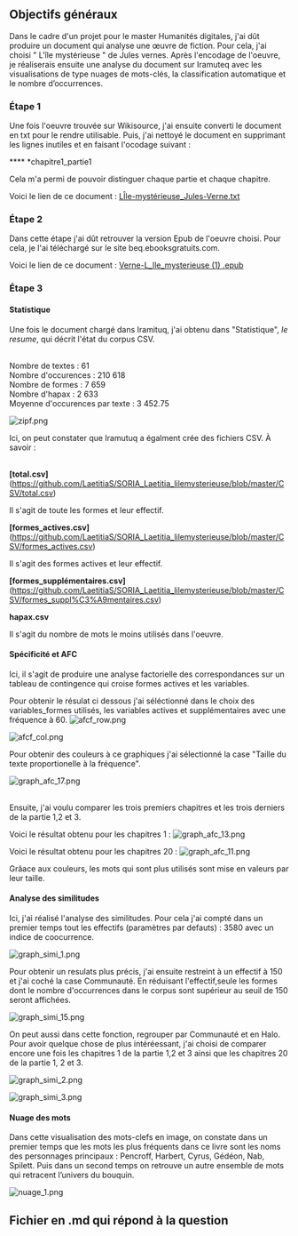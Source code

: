 ## Objectifs généraux
Dans le cadre d'un projet pour le master Humanités digitales, j'ai dût produire un document qui analyse une œuvre de fiction. Pour cela, j'ai choisi " L'île mystérieuse " de Jules vernes. Après l'encodage de l'oeuvre, je réaliserais ensuite une analyse du document sur Iramuteq avec les visualisations de type nuages de mots-clés, la classification automatique et le nombre d’occurrences. 

### Étape 1 
Une fois l'oeuvre trouvée sur Wikisource, j'ai ensuite converti le document en txt pour le rendre utilisable. Puis, j'ai nettoyé le document en supprimant les lignes inutiles et en faisant l'ocodage suivant : 

**** *chapitre1_partie1 

Cela m'a permi de pouvoir distinguer chaque partie et chaque chapitre. 

Voici le lien de ce document : [LÎle-mystérieuse_Jules-Verne.txt](https://github.com/LaetitiaS/SORIA_Laetitia_lilemysterieuse/blob/master/LI%CC%82le-myste%CC%81rieuse_Jules-Verne.txt)

### Étape 2

Dans cette étape j'ai dût retrouver la version Epub de l'oeuvre choisi. Pour cela, je l'ai téléchargé sur le site beq.ebooksgratuits.com. 

Voici le lien de ce document : [Verne-L_Ile_mysterieuse (1) .epub](https://github.com/LaetitiaS/SORIA_Laetitia_lilemysterieuse/blob/master/Verne-L_Ile_mysterieuse%20(1).epub)

### Étape 3 

#### Statistique

Une fois le document chargé dans Iramituq, j'ai obtenu dans "Statistique", *le resume*, qui décrit l'état du corpus CSV. 

<br/> Nombre de textes : 61 
<br/> Nombre d'occurences : 210 618
<br/> Nombre de formes : 7 659 
<br/> Nombre d'hapax : 2 633 
<br/> Moyenne d'occurences par texte : 3 452.75

![zipf.png](https://github.com/LaetitiaS/SORIA_Laetitia_lilemysterieuse/blob/master/images/zipf.png)

Ici, on peut constater que Iramutuq a égalment crée des fichiers CSV. À savoir : 

<br/> **[total.csv]**
 (https://github.com/LaetitiaS/SORIA_Laetitia_lilemysterieuse/blob/master/CSV/total.csv) 

Il s'agit de toute les formes et leur effectif.

**[formes_actives.csv]**
 (https://github.com/LaetitiaS/SORIA_Laetitia_lilemysterieuse/blob/master/CSV/formes_actives.csv)

Il s'agit des formes actives et leur effectif.

**[formes_supplémentaires.csv]**
 (https://github.com/LaetitiaS/SORIA_Laetitia_lilemysterieuse/blob/master/CSV/formes_suppl%C3%A9mentaires.csv) 

**hapax.csv**

Il s'agit du nombre de mots le moins utilisés dans l'oeuvre. 

#### Spécificité et AFC 

Ici, il s'agit de produire une analyse factorielle des correspondances sur un tableau de contingence qui croise formes actives et les variables.

Pour obtenir le résulat ci dessous j'ai séléctionné dans le choix des variables_formes utilisés, les variables actives et supplémentaires avec une fréquence à 60. 
![afcf_row.png](https://github.com/LaetitiaS/SORIA_Laetitia_lilemysterieuse/blob/master/images/afcf_row.png)

![afcf_col.png](https://github.com/LaetitiaS/SORIA_Laetitia_lilemysterieuse/blob/master/images/afcf_col.png)

Pour obtenir des couleurs à ce graphiques j'ai sélectionné la case "Taille du texte proportionelle à la fréquence".

![graph_afc_17.png](https://github.com/LaetitiaS/SORIA_Laetitia_lilemysterieuse/blob/master/images/graph_afc_17.png)

<br/> Ensuite, j'ai voulu comparer les trois premiers chapitres et les trois derniers de la partie 1,2 et 3. 

Voici le résultat obtenu pour les chapitres 1 :
![graph_afc_13.png](https://github.com/LaetitiaS/SORIA_Laetitia_lilemysterieuse/blob/master/images/graph_afc_13.png)

Voici le résultat obtenu pour les chapitres 20 :
![graph_afc_11.png](https://github.com/LaetitiaS/SORIA_Laetitia_lilemysterieuse/blob/master/images/graph_afc_11.png)

Grâace aux couleurs, les mots qui sont plus utilisés sont mise en valeurs par leur taille. 

#### Analyse des similitudes

Ici, j'ai réalisé l'analyse des similitudes. Pour cela j'ai compté dans un premier temps tout les effectifs (paramètres par defauts) : 3580 avec un indice de coocurrence. 

![graph_simi_1.png](https://github.com/LaetitiaS/SORIA_Laetitia_lilemysterieuse/blob/master/images/graph_simi_1.png)

Pour obtenir un resulats plus précis, j'ai ensuite restreint à un effectif à 150 et j'ai coché la case Communauté. En réduisant l'effectif,seule les formes dont le nombre d'occurrences dans le corpus sont supérieur au seuil de 150 seront affichées.

![graph_simi_15.png](https://github.com/LaetitiaS/SORIA_Laetitia_lilemysterieuse/blob/master/images/graph_simi_15.png)

On peut aussi dans cette fonction, regrouper par Communauté et en Halo. Pour avoir quelque chose de plus intéréessant, j'ai choisi de comparer encore une fois les chapitres 1 de la partie 1,2 et 3 ainsi que les chapitres 20 de la partie 1, 2 et 3. 

![graph_simi_2.png](https://github.com/LaetitiaS/SORIA_Laetitia_lilemysterieuse/blob/master/images/graph_simi_2.png)

![graph_simi_3.png](https://github.com/LaetitiaS/SORIA_Laetitia_lilemysterieuse/blob/master/images/graph_simi_3.png)

#### Nuage des mots 

Dans cette visualisation des mots-clefs en image, on constate dans un premier temps que les mots les plus fréquents dans ce livre sont les noms des personnages principaux : Pencroff, Harbert, Cyrus, Gédéon, Nab, Spilett. Puis dans un second temps on retrouve un autre ensemble de mots qui retracent l’univers du bouquin. 

![nuage_1.png](https://github.com/LaetitiaS/SORIA_Laetitia_lilemysterieuse/blob/master/images/nuage_1.png)

## Fichier en .md qui répond à la question






